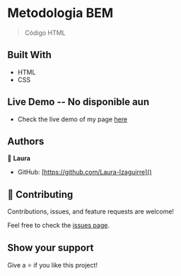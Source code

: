 # Metodologia BEM 

>Código HTML

## Built With

- HTML
- CSS

## Live Demo -- No disponible aun

- Check the live demo of my page [here]()  

## Authors

👤 **Laura**

- GitHub: [https://github.com/Laura-Izaguirre]()

## 🤝 Contributing

Contributions, issues, and feature requests are welcome!

Feel free to check the [issues page](../../issues/).

## Show your support

Give a ⭐️ if you like this project!
